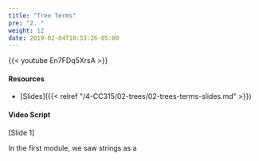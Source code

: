 ```yaml
---
title: "Tree Terms"
pre: "2. "
weight: 12
date: 2019-02-04T10:53:26-05:00
---
```


{{< youtube En7FDq5XrsA >}}

#### Resources
* [Slides]({{< relref "/4-CC315/02-trees/02-trees-terms-slides.md" >}})

#### Video Script

[Slide 1]

In the first module, we saw strings as a 